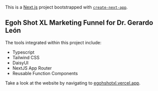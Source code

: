 This is a [Next.js](https://nextjs.org/) project bootstrapped with [`create-next-app`](https://github.com/vercel/next.js/tree/canary/packages/create-next-app).

## Egoh Shot XL Marketing Funnel for Dr. Gerardo León

The tools integrated within this project include:

- Typescript
- Tailwind CSS
- DaisyUI
- NextJS App Router
- Reusable Function Components

Take a look at the website by navigating to [egohshotxl.vercel.app](https://egohshotxl.vercel.app/).

